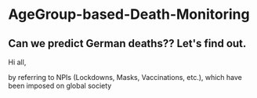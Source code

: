 # AgeGroup-based-Death-Monitoring

## Can we predict German deaths?? Let's find out.
Hi all,

by referring to NPIs (Lockdowns, Masks, Vaccinations, etc.), which have been imposed on global society

